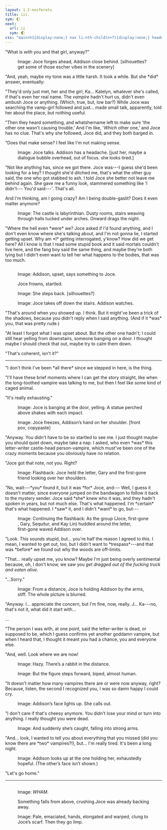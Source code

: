 ```yaml
---
layout: 1.2-nosferatu
title: iii.
sym: 🌔︎
next:
  url: ii
  sym: 🌓︎
css: "main>h1{display:none;} nav li:nth-child(n+7){display:none;} header h2{color:#404040;} main,figcaption{text-align:center;} p,figcaption{max-width:425px;} #away figure{margin:3em auto;} .i{font-style:italic;} .i em{font-style:normal;}"
---
```

"What is *with* you and that girl, anyway?"

<figure><img src="https://via.placeholder.com/600x200.png" alt=""/>
<figcaption><span class="x">Image: </span>Joce forges ahead, Addison close behind. [silhouettes? get some of those escher vibes in the scenery]</figcaption></figure>

<div class="i" markdown="1">
"And, yeah, maybe my tone was a little harsh. It took a while. But she *did* answer, eventually:

"They'd only just met, her and the girl, Ka... Katelyn, whatever she's called, if that's even her real name. The *vampire* hadn't hurt us, didn't even ambush Joce or anything. (Which, true, but, low bar?) While Joce was searching the vamp-girl followed and just... made small talk, apparently, told her about the place, but nothing useful.

"Then they heard something, and whatshername left to make sure 'the other one wasn't causing trouble.' And I'm like, '*Which* other one,' and Joce has no clue. That's why she followed, Joce did, and they both barged in.

"Does that make sense? I feel like I'm not making sense.
</div>

<figure><img src="https://via.placeholder.com/400x300.png" alt=""/>
<figcaption><span class="x">Image: </span>Joce talks. Addison has a headache. [just her, maybe a dialogue bubble overhead, out of focus. she looks tired.]</figcaption></figure>

<div class="i" markdown="1">
"Not like anything has, since we got there. Joce was---I guess she'd been looking for a key? I thought she'd ditched me, that's what the other guy said, the one who got stabbed to ash. I told Joce she better not leave me behind again. She gave me a funny look, stammered something like 'I didn't--- You'd said---'. That's all.

And I'm thinking, am I going crazy? Am I being double-gaslit? Does it even matter anymore?
</div>

<figure><img src="https://via.placeholder.com/600x400.png" alt=""/>
<figcaption><span class="x">Image: </span>The castle is labyrinthian. Dusty rooms, stairs weaving through halls tucked under arches. Onward drags the night.</figcaption></figure>

<div class="i" markdown="1">
"Where the hell even *were* we? Joce asked if I'd found anything, and I don't even know where she's talking about, and I'm not gonna lie, I started getting upset. Why am *I* getting interrogated, y'know? How did we get here? All I know is that I read some stupid book and it said mortals couldn't live here, and the fang boy said the same thing, and maybe they're both lying but I didn't even want to tell her what happens to the bodies, that was too much.
</div>

<figure><img src="https://via.placeholder.com/400x300.png" alt=""/>
<figcaption><p><span class="x">Image: </span>Addison, upset, says something to Joce.</p><p>Joce frowns, startled.</p></figcaption></figure>

<figure><img src="https://via.placeholder.com/400x300.png" alt=""/>
<figcaption><span class="x">Image: </span>She steps back. [silhouettes?]</figcaption></figure>

<figure><img src="https://via.placeholder.com/400x300.png" alt=""/>
<figcaption><span class="block"><span class="x">Image: </span>Joce takes off down the stairs.</span> <span class="block">Addison watches.</span></figcaption></figure>

<div class="i" markdown="1">
"That's around when you showed up. I think. But it might've been a trick of the shadows, because you didn't reply when I said anything. (And if it *was* you, that was pretty rude.)

"At least I forgot what I was upset about. But the other one hadn't; I could still hear yelling from downstairs, someone banging on a door. I thought maybe I should check that out, maybe try to calm them down.

"That's coherent, isn't it?"
</div>

----

<div class="i" markdown="1">
"I don't think I've been *all there* since we stepped in here, is the thing.

"I'll have these brief moments where I can get the story straight, like when the long-toothed vampire was talking to me, but then I feel like some kind of caged animal.

"It's really exhausting."
</div>

<figure><img src="https://via.placeholder.com/400x300.png" alt=""/>
<figcaption><span class="x">Image: </span>Joce is banging at the door, yelling. A statue perched above shakes with each impact.</figcaption></figure>

<figure><img src="https://via.placeholder.com/400x300.png" alt=""/><br>
<figcaption><span class="x">Image: </span>Joce freezes, Addison’s hand on her shoulder. [front pov, copypaste]</figcaption></figure>

<div class="i" markdown="1">
"Anyway. You didn't have to be so startled to see me. I just thought maybe you should quiet down, maybe take a nap. I asked, who even *was* this letter-writer castle-head person-vampire, which must've been one of the crazy moments because you obviously have no relation.

"Joce got that note, not you. Right?
</div>

<figure><img src="https://via.placeholder.com/400x300.png" alt=""/>
<figcaption><span class="x">Image: </span>Flashback: Joce held the letter, Gary and the <span style="display:inline-block;">first-gone</span> friend looking over her shoulders.</figcaption></figure>

<div class="i" markdown="1">
"No, wait---*you* found it, but it was *for* Joce, and--- Well, I guess it doesn't matter, since everyone jumped on the bandwagon to follow it back to the mystery sender. Joce said *she* knew who it was, and they hadn't spoken in years, but not much else. That's what happened. I'm *certain* that's what happened. I *saw* it, and I didn't *want* to go, but---
</div>

<figure><img src="https://via.placeholder.com/400x300.png" alt=""/>
<figcaption><span class="x">Image: </span>Continuing the flashback: As the group (Joce, <span style="display:inline-block;">first-gone</span>, Gary, Sequitur, and <span style="display:inline-block;">Kay Lin</span>) huddled around the letter, <span style="display:inline-block;">first-gone</span> waved Addison over.</figcaption></figure>

<div class="i" markdown="1">
"Look. This sounds stupid, but... you're half the reason I agreed to this. I mean, I wanted to get out, too, but I didn't want to *trespass*---and that was *before* we found out why the woods are off-limits.

"That... really upset me, you know? Maybe I'm just being overly sentimental because, oh, I don't know, we saw you *get dragged out of the fucking truck and eaten alive.*

"...Sorry."
</div>

<figure><img src="https://via.placeholder.com/400x300.png" alt=""/>
<figcaption><span class="x">Image: </span>From a distance, Joce is holding Addison by the arms, stiff. The whole picture is blurred.</figcaption></figure>

<div class="i" markdown="1">
"Anyway. I... appreciate the concern, but I'm fine, now, really. J... Ka---no, that's not it, what did it start with...

...

"The person I was with, at one point, said the letter-writer is dead, or supposed to be, which I guess confirms yet another goddamn vampire, but when I heard that, I thought it meant *you* had a chance, you and everyone else.

"And, well. Look where we are now!
</div>

<figure><img src="https://via.placeholder.com/400x300.png" alt=""/>
<figcaption><span class="x">Image: </span>Hazy. There’s a rabbit in the distance.</figcaption></figure>

<figure><img src="https://via.placeholder.com/400x300.png" alt=""/>
<figcaption><span class="x">Image: </span>But the figure steps forward, biped, almost human.</figcaption></figure>

<div class="i" markdown="1">
"It doesn't matter how many vampires there are or were now anyway, right? Because, listen, the second I recognized you, I was so damn happy I could cry.
</div>

<figure><img src="https://via.placeholder.com/400x300.png" alt=""/>
<figcaption><span class="x">Image: </span>Addison’s face lights up. She calls out.</figcaption></figure>

<div class="i" markdown="1">
"I don't care if that's cheesy anymore. You didn't lose your mind or turn into anything. I really thought you were dead.
</div>

<figure><img src="https://via.placeholder.com/400x300.png" alt=""/>
<figcaption><span class="x">Image: </span>And suddenly she’s caught, falling into strong arms.</figcaption></figure>

<div class="i" markdown="1">
"And... look, I wanted to tell you about everything that you missed (did you know there are *two* vampires?!), but... I'm really tired. It's been a long night.
</div>

<figure><img src="https://via.placeholder.com/400x300.png" alt=""/>
<figcaption><span class="x">Image: </span>Addison looks up at the one holding her, exhaustedly hopeful. (The other’s face isn’t shown.)</figcaption></figure>

<div class="i" markdown="1">
"Let's go home."
</div>

----
<!--[long margin?]-->

<figure><img src="https://via.placeholder.com/300x800.png" alt=""/>
<figcaption><p><span class="x">Image: </span><em style="text-transform:uppercase;">Wham.</em></p><p><span class="block">Something falls from above, crushing.</span><span class="block">Joce was already backing away.</span></p></figcaption></figure>

<figure><img src="https://via.placeholder.com/300x200.png" alt=""/><br><img src="https://via.placeholder.com/300x200.png" alt=""/>
<figcaption><span class="x">Image: </span>Pale, emaciated, hands, elongated and warped, clung to Joce’s scarf. Then they go limp.</figcaption></figure>